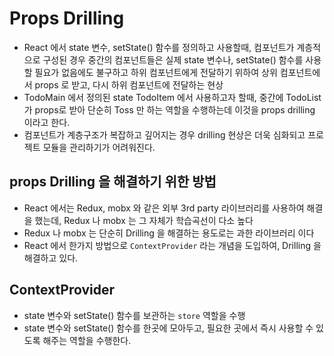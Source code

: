# Props Drilling

- React 에서 state 변수, setState() 함수를 정의하고 사용할때, 컴포넌트가 계층적으로
  구성된 경우 중간의 컴포넌트들은 실제 state 변수나, setState() 함수를 사용할 필요가 없음에도 불구하고
  하위 컴포넌트에게 전달하기 위하여 상위 컴포넌트에서 props 로 받고,
  다시 하위 컴포넌트에 전달하는 현상
- TodoMain 에서 정의된 state TodoItem 에서 사용하고자 할때, 중간에 TodoList 가 props로
  받아 단순히 Toss 만 하는 역할을 수행하는데 이것을 props drilling 이라고 한다.
- 컴포넌트가 계층구조가 복잡하고 깊어지는 경우 drilling 현상은 더욱 심화되고
  프로젝트 모듈을 관리하기가 어려워진다.

## props Drilling 을 해결하기 위한 방법

- React 에서는 Redux, mobx 와 같은 외부 3rd party 라이브러리를 사용하여 해결을 했는데,
  Redux 나 mobx 는 그 자체가 학습곡선이 다소 높다
- Redux 나 mobx 는 단순히 Drilling 을 해결하는 용도로는 과한 라이브러리 이다
- React 에서 한가지 방법으로 `ContextProvider` 라는 개념을 도입하여, Drilling 을 해결하고 있다.

## ContextProvider

- state 변수와 setState() 함수를 보관하는 `store` 역할을 수행
- state 변수와 setState() 함수를 한곳에 모아두고, 필요한 곳에서 즉시 사용할 수 있도록
  해주는 역할을 수행한다.

